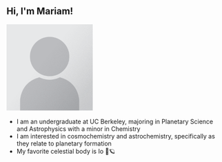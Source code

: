 ## Hi, I'm Mariam!

<img src="headshot.png" width="200" height="200">

- I am an undergraduate at UC Berkeley, majoring in Planetary Science and Astrophysics with a minor in Chemistry
- I am interested in cosmochemistry and astrochemistry, specifically as they relate to planetary formation
- My favorite celestial body is Io 🌋🪐

